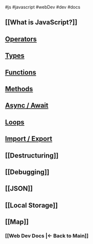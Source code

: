 #js #javascript #webDev #dev #docs 

## [[What is JavaScript?]]

## [Operators](Operators.md)

## [Types](Types.md)

## [Functions](Functions.md)

## [Methods](Methods.md)

## [Async / Await](Async%20Await.md)

## [Loops](Loops.md)

## [Import / Export](Import%20Export.md)

## [[Destructuring]]

## [[Debugging]]

## [[JSON]]

## [[Local Storage]]

## [[Map]]



### [[Web Dev Docs |<- Back to Main]]